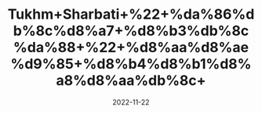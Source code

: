 ---
title: 'Tukhm+Sharbati+%22+%da%86%db%8c%d8%a7+%d8%b3%db%8c%da%88+%22+%d8%aa%d8%ae%d9%85+%d8%b4%d8%b1%d8%a8%d8%aa%db%8c+'
date: '2022-11-22' 
metatag: '' 
inventory: '0' 
draft: false 
# meta description 
shortDescripton: 'Chia+seeds+(Tukhm-e-Sharbati)+can+slow+down+the+aging+process.+Due+to+this%2c+it+can+result+in+fresher+skin+and+healthier+hair.+'
description: 'Seed+%d8%aa%d8%ae%d9%85++%d8%a8%db%8c%d8%ac'
longdescription: ''
tags: ''
brand: ''
subCategory: ''
unit: '50 gm-Pk'
sellCount: '0'
featured: True
# product Price
price: '160.0'
# Product Short Description
shortDescription: 'Chia+seeds+(Tukhm-e-Sharbati)+can+slow+down+the+aging+process.+Due+to+this%2c+it+can+result+in+fresher+skin+and+healthier+hair.+'
productID: '24138455-643B-ED11-996A-005056B3A416'
type: 'products'
category: 'Seed+%d8%aa%d8%ae%d9%85++%d8%a8%db%8c%d8%ac' 
thumnailproduct: 'https://eraconnect.blob.core.windows.net/product-images/aminsaddiquidawakhana/725169a9-321f-4560-9e1a-dcce3fb5b3a2.webp' 
images:
  - image: 'https://eraconnect.blob.core.windows.net/product-images/aminsaddiquidawakhana/725169a9-321f-4560-9e1a-dcce3fb5b3a2.webp'  
Variants:
---